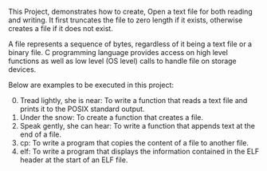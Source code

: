 This Project, demonstrates how to create, Open a text file for both reading and writing. It first truncates the file to zero length if it exists, otherwise creates a file if it does not exist.

A file represents a sequence of bytes, regardless of it being a text file or a binary file. C programming language provides access on high level functions as well as low level (OS level) calls to handle file on  storage devices.

Below are examples to be executed in this project:

0. Tread lightly, she is near: To write a function that reads a text file and prints it to the POSIX standard output.
1. Under the snow: To create a function that creates a file.
2. Speak gently, she can hear: To write a function that appends text at the end of a file.
3. cp: To write a program that copies the content of a file to another file.
4. elf: To write a program that displays the information contained in the ELF header at the start of an ELF file.
